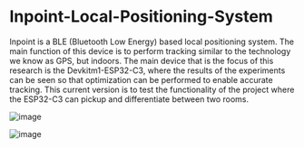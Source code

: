 # Inpoint-Local-Positioning-System
Inpoint is a BLE (Bluetooth Low Energy) based local positioning system. The main function of this device is to perform tracking similar to the technology we know as GPS, but indoors. The main device that is the focus of this research is the Devkitm1-ESP32-C3, where the results of the experiments can be seen so that optimization can be performed to enable accurate tracking. This current version is to test the functionality of the project where the ESP32-C3 can pickup and differentiate between two rooms.

![image](https://github.com/user-attachments/assets/2818b130-e04e-402a-882a-4ea16fc039a7)


![image](https://github.com/user-attachments/assets/2cf93ac2-4925-4aaa-b483-8444d0551e2c)
